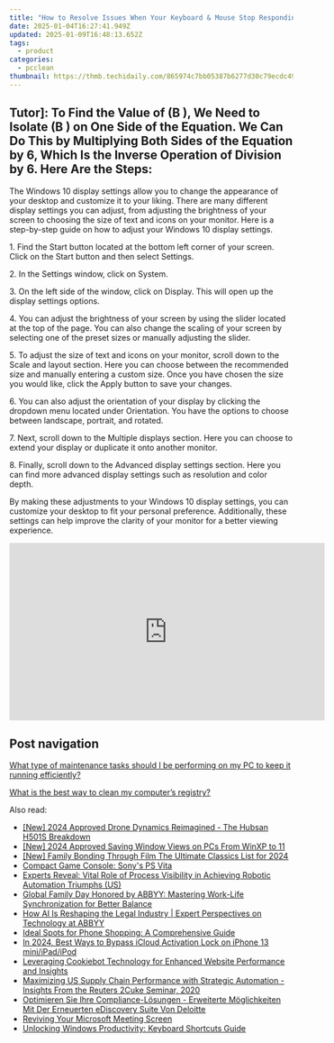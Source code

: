 ```yaml
---
title: "How to Resolve Issues When Your Keyboard & Mouse Stop Responding: A Guide by YL Computing"
date: 2025-01-04T16:27:41.949Z
updated: 2025-01-09T16:48:13.652Z
tags:
  - product
categories:
  - pcclean
thumbnail: https://thmb.techidaily.com/865974c7bb05387b6277d30c79ecdc49aad19ee23c97d33e5069a1776373f52c.jpg
---
```


## Tutor]: To Find the Value of \(B \), We Need to Isolate \(B \) on One Side of the Equation. We Can Do This by Multiplying Both Sides of the Equation by 6, Which Is the Inverse Operation of Division by 6. Here Are the Steps:

The Windows 10 display settings allow you to change the appearance of your desktop and customize it to your liking. There are many different display settings you can adjust, from adjusting the brightness of your screen to choosing the size of text and icons on your monitor. Here is a step-by-step guide on how to adjust your Windows 10 display settings. 

1\. Find the Start button located at the bottom left corner of your screen. Click on the Start button and then select Settings.

2\. In the Settings window, click on System.

3\. On the left side of the window, click on Display. This will open up the display settings options. 

4\. You can adjust the brightness of your screen by using the slider located at the top of the page. You can also change the scaling of your screen by selecting one of the preset sizes or manually adjusting the slider.

5\. To adjust the size of text and icons on your monitor, scroll down to the Scale and layout section. Here you can choose between the recommended size and manually entering a custom size. Once you have chosen the size you would like, click the Apply button to save your changes.

6\. You can also adjust the orientation of your display by clicking the dropdown menu located under Orientation. You have the options to choose between landscape, portrait, and rotated.

7\. Next, scroll down to the Multiple displays section. Here you can choose to extend your display or duplicate it onto another monitor.

8\. Finally, scroll down to the Advanced display settings section. Here you can find more advanced display settings such as resolution and color depth. 

By making these adjustments to your Windows 10 display settings, you can customize your desktop to fit your personal preference. Additionally, these settings can help improve the clarity of your monitor for a better viewing experience.

<!-- affiliate ads begin -->
<iframe width="560" height="315" src="https://www.youtube.com/embed/6X24fPKs6AE?si=YtQy-8zy7GifgfA7" title="YouTube video player" frameborder="0" allow="accelerometer; autoplay; clipboard-write; encrypted-media; gyroscope; picture-in-picture; web-share" referrerpolicy="strict-origin-when-cross-origin" allowfullscreen></iframe>
<!-- affiliate ads end -->

## Post navigation

[What type of maintenance tasks should I be performing on my PC to keep it running efficiently?](https://tools.techidaily.com/pcclean/products/)

[What is the best way to clean my computer’s registry?](https://tools.techidaily.com/pcclean/products/)

<ins class="adsbygoogle"
     style="display:block"
     data-ad-format="autorelaxed"
     data-ad-client="ca-pub-7571918770474297"
     data-ad-slot="1223367746"></ins>

<ins class="adsbygoogle"
     style="display:block"
     data-ad-client="ca-pub-7571918770474297"
     data-ad-slot="8358498916"
     data-ad-format="auto"
     data-full-width-responsive="true"></ins>

<span class="atpl-alsoreadstyle">Also read:</span>
<div><ul>
<li><a href="https://article-knowledge.techidaily.com/new-2024-approved-drone-dynamics-reimagined-the-hubsan-h501s-breakdown/"><u>[New] 2024 Approved Drone Dynamics Reimagined - The Hubsan H501S Breakdown</u></a></li>
<li><a href="https://screen-video-capture.techidaily.com/new-2024-approved-saving-window-views-on-pcs-from-winxp-to-11/"><u>[New] 2024 Approved Saving Window Views on PCs From WinXP to 11</u></a></li>
<li><a href="https://fox-direct.techidaily.com/new-family-bonding-through-film-the-ultimate-classics-list-for-2024/"><u>[New] Family Bonding Through Film The Ultimate Classics List for 2024</u></a></li>
<li><a href="https://games-able.techidaily.com/compact-game-console-sonys-ps-vita/"><u>Compact Game Console: Sony's PS Vita</u></a></li>
<li><a href="https://discover-alternatives.techidaily.com/experts-reveal-vital-role-of-process-visibility-in-achieving-robotic-automation-triumphs-us/"><u>Experts Reveal: Vital Role of Process Visibility in Achieving Robotic Automation Triumphs (US)</u></a></li>
<li><a href="https://discover-alternatives.techidaily.com/global-family-day-honored-by-abbyy-mastering-work-life-synchronization-for-better-balance/"><u>Global Family Day Honored by ABBYY: Mastering Work-Life Synchronization for Better Balance</u></a></li>
<li><a href="https://discover-alternatives.techidaily.com/how-ai-is-reshaping-the-legal-industry-expert-perspectives-on-technology-at-abbyy/"><u>How AI Is Reshaping the Legal Industry | Expert Perspectives on Technology at ABBYY</u></a></li>
<li><a href="https://tiktok-clips.techidaily.com/ideal-spots-for-phone-shopping-a-comprehensive-guide/"><u>Ideal Spots for Phone Shopping: A Comprehensive Guide</u></a></li>
<li><a href="https://activate-lock.techidaily.com/in-2024-best-ways-to-bypass-icloud-activation-lock-on-iphone-13-miniipadipod-by-drfone-ios/"><u>In 2024, Best Ways to Bypass iCloud Activation Lock on iPhone 13 mini/iPad/iPod</u></a></li>
<li><a href="https://discover-alternatives.techidaily.com/leveraging-cookiebot-technology-for-enhanced-website-performance-and-insights/"><u>Leveraging Cookiebot Technology for Enhanced Website Performance and Insights</u></a></li>
<li><a href="https://discover-alternatives.techidaily.com/maximizing-us-supply-chain-performance-with-strategic-automation-insights-from-the-reuters-2cuke-seminar-2020/"><u>Maximizing US Supply Chain Performance with Strategic Automation - Insights From the Reuters 2Cuke Seminar, 2020</u></a></li>
<li><a href="https://discover-alternatives.techidaily.com/optimieren-sie-ihre-compliance-losungen-erweiterte-moglichkeiten-mit-der-erneuerten-ediscovery-suite-von-deloitte/"><u>Optimieren Sie Ihre Compliance-Lösungen - Erweiterte Möglichkeiten Mit Der Erneuerten eDiscovery Suite Von Deloitte</u></a></li>
<li><a href="https://win11.techidaily.com/reviving-your-microsoft-meeting-screen/"><u>Reviving Your Microsoft Meeting Screen</u></a></li>
<li><a href="https://win11.techidaily.com/unlocking-windows-productivity-keyboard-shortcuts-guide/"><u>Unlocking Windows Productivity: Keyboard Shortcuts Guide</u></a></li>
</ul></div>

